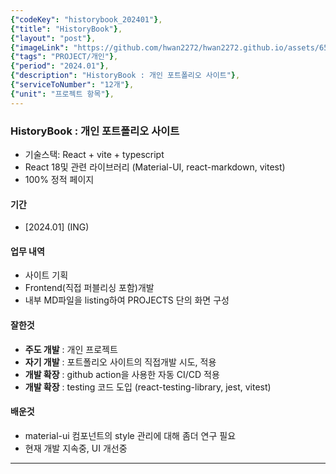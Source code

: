```yaml
---
{"codeKey": "historybook_202401"},
{"title": "HistoryBook"},
{"layout": "post"},
{"imageLink": "https://github.com/hwan2272/hwan2272.github.io/assets/65170244/29d55a1c-1cde-48e8-85a4-e9f38a36b852"},
{"tags": "PROJECT/개인"},
{"period": "2024.01"},
{"description": "HistoryBook : 개인 포트폴리오 사이트"},
{"serviceToNumber": "12개"},
{"unit": "프로젝트 항목"},
---
```


### HistoryBook : 개인 포트폴리오 사이트

- 기술스택: React + vite + typescript
- React 18및 관련 라이브러리 (Material-UI, react-markdown, vitest)
- 100% 정적 페이지

#### 기간

- [2024.01] (ING)

#### 업무 내역

- 사이트 기획
- Frontend(직접 퍼블리싱 포함)개발
- 내부 MD파일을 listing하여 PROJECTS 단의 화면 구성

#### 잘한것

- **주도 개발** : 개인 프로젝트
- **자기 개발** : 포트폴리오 사이트의 직접개발 시도, 적용
- **개발 확장** : github action을 사용한 자동 CI/CD 적용
- **개발 확장** : testing 코드 도입 (react-testing-library, jest, vitest)

#### 배운것

- material-ui 컴포넌트의 style 관리에 대해 좀더 연구 필요
- 현재 개발 지속중, UI 개선중

---
